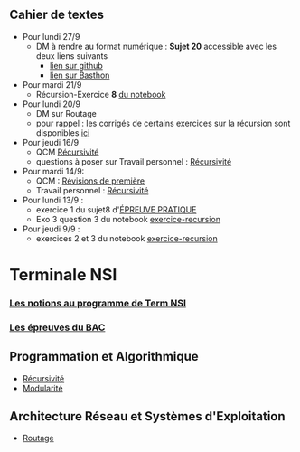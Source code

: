 ## Cahier de textes
* Pour lundi 27/9
  * DM à rendre au format numérique : **Sujet 20** accessible avec les deux liens suivants
     *  [lien sur github](https://github.com/thfruchart/tnsi/blob/main/Epreuve_Pratique/Sujet20.ipynb) 
     *  [lien sur Basthon](https://notebook.basthon.fr/?from=https://raw.githubusercontent.com/thfruchart/tnsi/main/Epreuve_Pratique/Sujet20.ipynb)
* Pour mardi 21/9
  * Récursion-Exercice **8**  [du notebook](https://github.com/thfruchart/tnsi/blob/main/01/exercices_recursion.ipynb) 
* Pour lundi 20/9
  * DM sur Routage 
  * pour rappel : les corrigés de certains exercices sur la récursion sont disponibles [ici](https://github.com/thfruchart/tnsi/blob/main/01/Correction)
* Pour jeudi 16/9
  * QCM  [Récursivité](https://genumsi.inria.fr/qcm.php?h=cf4244c08fa38c7c0e611edfac246f7b)
  * questions à poser sur Travail personnel : [Récursivité](https://github.com/thfruchart/tnsi/blob/main/01/RECURSIVITE_TRAVAIL_PERSO.ipynb)
* Pour mardi 14/9:
  * QCM : [Révisions de première](https://genumsi.inria.fr/qcm.php?h=9428efc5541a76c91fc75d41151c85a5)
  * Travail personnel : [Récursivité](https://github.com/thfruchart/tnsi/blob/main/01/RECURSIVITE_TRAVAIL_PERSO.ipynb)
* Pour lundi 13/9 : 
  * exercice 1 du sujet8 d'[ÉPREUVE PRATIQUE](https://github.com/thfruchart/tnsi/blob/main/Epreuve_Pratique/Sujet8.ipynb)
  * Exo 3 question 3 du notebook [exercice-recursion](https://github.com/thfruchart/tnsi/blob/main/01/exercices_recursion.ipynb)
* Pour jeudi 9/9 : 
  * exercices 2 et 3 du notebook [exercice-recursion](https://github.com/thfruchart/tnsi/blob/main/01/exercices_recursion.ipynb)


# Terminale NSI
### [Les notions au programme de Term NSI](https://github.com/thfruchart/tnsi/blob/main/NSI-entr%C3%A9es-pr%C3%A9pond%C3%A9rantes.pdf)
### [Les épreuves du BAC](https://github.com/thfruchart/tnsi/blob/main/D%C3%A9finition%20Epreuve%20Term.pdf)
## Programmation et Algorithmique
* [Récursivité](https://github.com/thfruchart/tnsi/tree/main/01)
* [Modularité](https://github.com/thfruchart/tnsi/tree/main/02)


## Architecture Réseau et Systèmes d'Exploitation
* [Routage](https://github.com/thfruchart/tnsi/tree/main/23)
